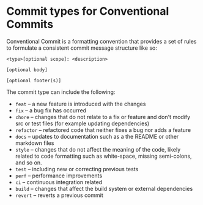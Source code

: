 # Commit types for Conventional Commits

Conventional Commit is a formatting convention that provides a set of rules to formulate a consistent commit message structure like so:
```
<type>[optional scope]: <description>

[optional body]

[optional footer(s)]
```

The commit type can include the following:

-   `feat` – a new feature is introduced with the changes
-   `fix` – a bug fix has occurred
-   `chore` – changes that do not relate to a fix or feature and don't modify src or test files (for example updating dependencies)
-   `refactor` – refactored code that neither fixes a bug nor adds a feature
-   `docs` – updates to documentation such as a the README or other markdown files
-   `style` – changes that do not affect the meaning of the code, likely related to code formatting such as white-space, missing semi-colons, and so on.
-   `test` – including new or correcting previous tests
-   `perf` – performance improvements
-   `ci` – continuous integration related
-   `build` – changes that affect the build system or external dependencies
-   `revert` – reverts a previous commit
